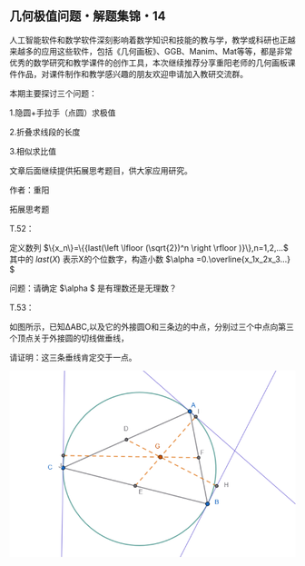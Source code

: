 ## 几何极值问题・解题集锦・14

人工智能软件和数学软件深刻影响着数学知识和技能的教与学，教学或科研也正越来越多的应用这些软件，包括《几何画板》、GGB、Manim、Mat等等，都是非常优秀的数学研究和教学课件的创作工具，本次继续推荐分享重阳老师的几何画板课件作品，对课件制作和教学感兴趣的朋友欢迎申请加入教研交流群。

本期主要探讨三个问题：

1.隐圆+手拉手（点圆）求极值

2.折叠求线段的长度

3.相似求比值

文章后面继续提供拓展思考题目，供大家应用研究。

作者：重阳

拓展思考题

T.52：

定义数列 $\{x_n\}=\{{last(\left \lfloor (\sqrt{2})^n \right \rfloor )}\},n=1,2,...$ 其中的 $last(X)$ 表示X的个位数字，构造小数 $\alpha =0.\overline{x_1x_2x_3...} $ 

问题：请确定 $\alpha $ 是有理数还是无理数？

T.53：

如图所示，已知ΔABC,以及它的外接圆O和三条边的中点，分别过三个中点向第三个顶点关于外接圆的切线做垂线，

请证明：这三条垂线肯定交于一点。

![图](/pics/p106-1.png)

